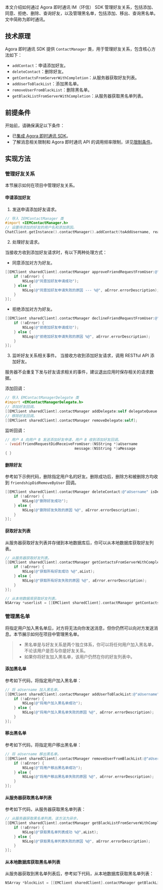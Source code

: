 本文介绍如何通过 Agora 即时通讯 IM（环信） SDK 管理好友关系，包括添加、同意、拒绝、删除、查询好友，以及管理黑名单，包括添加、移出、查询黑名单。文中简称为即时通讯。

## 技术原理

Agora 即时通讯 SDK 提供 `ContactManager` 类，用于管理好友关系，包含核心方法如下：

- `addContact`：申请添加好友。
- `deleteContact`：删除好友。
- `getContactsFromServerWithCompletion`：从服务器获取好友列表。
- `addUserToBlackList`：添加黑名单。
- `removeUserFromBlackList`：删除黑名单。
- `getBlackListFromServerWithCompletion`：从服务器获取黑名单列表。

## 前提条件

开始前，请确保满足以下条件：

- 已[集成 Agora 即时通讯 SDK](./agora_chat_get_started_ios?platform=iOS)。
- 了解消息相关限制和 Agora 即时通讯 API 的调用频率限制，详见[限制条件](./agora_chat_limitation_ios?platform=iOS)。

## 实现方法

### 管理好友关系

本节展示如何在项目中管理好友关系。

#### 申请添加好友

1. 发送申请添加好友请求。

```objective-c
// 导入 IEMContactManager 类
#import <IEMContactManager.h>
// 设置待添加的好友的用户名和添加原因。
ChatClient.getInstance().contactManager().addContact(toAddUsername, reason);
```

2. 处理好友请求。

当接收方收到添加好友请求时，有以下两种处理方式：
- 同意添加对方为好友。
```objective-c
[[EMClient sharedClient].contactManager approveFriendRequestFromUser:@"aUsername" completion:^(NSString *aUsername, EMError *aError) {
    if (!aError) {
        NSLog(@"同意加好友申请成功");
    } else {
        NSLog(@"同意加好友申请失败的原因 --- %@", aError.errorDescription);
    }
}];
```
- 拒绝添加对方为好友。
```objective-c
[[EMClient sharedClient].contactManager declineFriendRequestFromUser:@"aUsername" completion:^(NSString *aUsername, EMError *aError) {
    if (!aError) {
        NSLog(@"拒绝加好友申请成功");
    } else {
        NSLog(@"拒绝加好友申请失败的原因 %@", aError.errorDescription);
    }
}];
```

3. 监听好友关系相关事件。
当接收方收到添加好友请求，调用 RESTful API 添加好友。
<div class="alert note"> 服务器不会重复下发与好友请求相关的事件，建议退出应用时保存相关的请求数据。</div>

添加回调：
```objective-c
// 导入 EMContactManagerDelegate 类
#import <EMContactManagerDelegate.h>
// 添加好友回调。
[[EMClient sharedClient].contactManager addDelegate:self delegateQueue:nil];
// 移除好友回调。
[[EMClient sharedClient].contactManager removeDelegate:self];
```

监听回调：

```objective-c
// 用户 A 向用户 B 发送添加好友申请，用户 B 收到添加好友回调。
- (void)friendRequestDidReceiveFromUser:(NSString *)aUsername
                                message:(NSString *)aMessage
{ }
```

#### 删除好友

参考如下示例代码，删除指定用户名的好友。删除成功后，删除方和被删除方均收到 `friendshipDidRemoveByUser` 回调。

```objective-c
[[EMClient sharedClient].contactManager deleteContact:@"aUsername" isDeleteConversation:aIsDeleteConversation completion:^(NSString *aUsername, EMError *aError) {
    if (!aError) {
        NSLog(@"删除好友成功");
    } else {
        NSLog(@"删除好友失败的原因 %@", aError.errorDescription);
    }
}];
```

#### 获取好友列表

从服务器获取好友列表并存储到本地数据库后，你可以从本地数据库获取好友列表。

```objective-c
// 从服务器获取好友列表。
[[EMClient sharedClient].contactManager getContactsFromServerWithCompletion:^(NSArray *aList, EMError *aError) {
    if (!aError) {
        NSLog(@"获取所有好友成功 %@",aList);
    } else {
        NSLog(@"获取所有好友失败的原因 %@", aError.errorDescription);
    }
}];

// 从本地数据库获取好友列表。
NSArray *userlist = [[EMClient sharedClient].contactManager getContacts];
```

### 管理黑名单

将指定用户加入黑名单后，对方将无法向你发送消息，但你仍然可以向对方发送消息。本节展示如何在项目中管理黑名单。

> - 黑名单是与好友关系是两个独立体系，你可以将任何用户加入黑名单，不论该用户是否与你是好友关系。
> - 如果你将好友加入黑名单，该用户仍然在你的好友列表中。

#### 添加黑名单

参考如下代码，将指定用户加入黑名单：

```objective-c
// 将 aUsername 加入黑名单。
[[EMClient sharedClient].contactManager addUserToBlackList:@"aUsername" completion:^(NSString *aUsername, EMError *aError) {
    if (!aError) {
        NSLog(@"将用户加入黑名单成功");
    } else {
        NSLog(@"将用户加入黑名单失败的原因 %@", aError.errorDescription);
    }
}];
```

#### 移出黑名单

参考如下代码，将指定用户移出黑名单：

```objective-c
// 将 aUsername 移出黑名单。
[[EMClient sharedClient].contactManager removeUserFromBlackList:@"aUsername" completion:^(NSString *aUsername, EMError *aError) {
    if (!aError) {
        NSLog(@"将用户移出黑名单成功");
    } else {
        NSLog(@"将用户移出黑名单失败的原因 %@", aError.errorDescription);
    }
}]; 
```

#### 从服务器获取黑名单列表

参考如下代码，从服务器获取黑名单列表：

```objective-c
// 从服务器获取黑名单列表。该方法为异步。
[[EMClient sharedClient].contactManager getBlackListFromServerWithCompletion:^(NSArray *aList, EMError *aError) {
    if (!aError) {
        NSLog(@"获取黑名单列表成功 %@",aList);
    } else {
        NSLog(@"获取黑名单列表失败的原因 %@", aError.errorDescription);
    }
}];
```

#### 从本地数据库获取黑名单列表

从服务器获取到黑名单列表后，参考如下代码，从本地数据库获取黑名单列表：

```objective-c
NSArray *blockList = [[EMClient sharedClient].contactManager getBlackList];
```